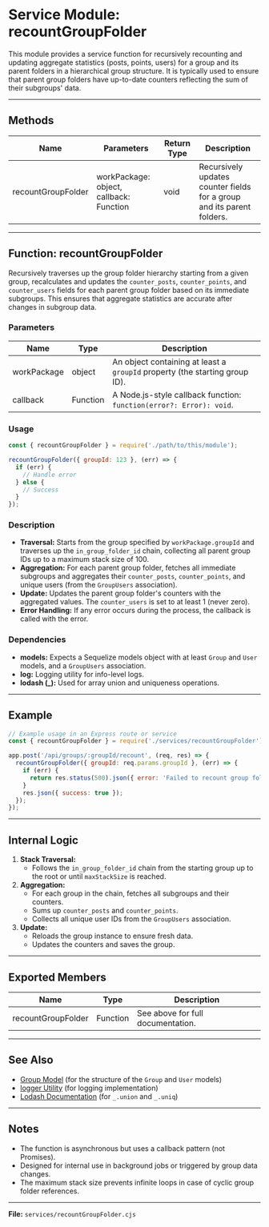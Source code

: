 # Service Module: recountGroupFolder

This module provides a service function for recursively recounting and updating aggregate statistics (posts, points, users) for a group and its parent folders in a hierarchical group structure. It is typically used to ensure that parent group folders have up-to-date counters reflecting the sum of their subgroups' data.

---

## Methods

| Name                | Parameters                                   | Return Type | Description                                                                                  |
|---------------------|----------------------------------------------|-------------|----------------------------------------------------------------------------------------------|
| recountGroupFolder  | workPackage: object, callback: Function      | void        | Recursively updates counter fields for a group and its parent folders.                       |

---

## Function: recountGroupFolder

Recursively traverses up the group folder hierarchy starting from a given group, recalculates and updates the `counter_posts`, `counter_points`, and `counter_users` fields for each parent group folder based on its immediate subgroups. This ensures that aggregate statistics are accurate after changes in subgroup data.

### Parameters

| Name         | Type     | Description                                                                 |
|--------------|----------|-----------------------------------------------------------------------------|
| workPackage  | object   | An object containing at least a `groupId` property (the starting group ID). |
| callback     | Function | A Node.js-style callback function: `function(error?: Error): void`.         |

### Usage

```javascript
const { recountGroupFolder } = require('./path/to/this/module');

recountGroupFolder({ groupId: 123 }, (err) => {
  if (err) {
    // Handle error
  } else {
    // Success
  }
});
```

### Description

- **Traversal:** Starts from the group specified by `workPackage.groupId` and traverses up the `in_group_folder_id` chain, collecting all parent group IDs up to a maximum stack size of 100.
- **Aggregation:** For each parent group folder, fetches all immediate subgroups and aggregates their `counter_posts`, `counter_points`, and unique users (from the `GroupUsers` association).
- **Update:** Updates the parent group folder's counters with the aggregated values. The `counter_users` is set to at least 1 (never zero).
- **Error Handling:** If any error occurs during the process, the callback is called with the error.

### Dependencies

- **models:** Expects a Sequelize models object with at least `Group` and `User` models, and a `GroupUsers` association.
- **log:** Logging utility for info-level logs.
- **lodash (_):** Used for array union and uniqueness operations.

---

## Example

```javascript
// Example usage in an Express route or service
const { recountGroupFolder } = require('./services/recountGroupFolder');

app.post('/api/groups/:groupId/recount', (req, res) => {
  recountGroupFolder({ groupId: req.params.groupId }, (err) => {
    if (err) {
      return res.status(500).json({ error: 'Failed to recount group folder' });
    }
    res.json({ success: true });
  });
});
```

---

## Internal Logic

1. **Stack Traversal:** 
   - Follows the `in_group_folder_id` chain from the starting group up to the root or until `maxStackSize` is reached.
2. **Aggregation:**
   - For each group in the chain, fetches all subgroups and their counters.
   - Sums up `counter_posts` and `counter_points`.
   - Collects all unique user IDs from the `GroupUsers` association.
3. **Update:**
   - Reloads the group instance to ensure fresh data.
   - Updates the counters and saves the group.

---

## Exported Members

| Name                | Type     | Description                                      |
|---------------------|----------|--------------------------------------------------|
| recountGroupFolder  | Function | See above for full documentation.                |

---

## See Also

- [Group Model](../../models/index.cjs) (for the structure of the `Group` and `User` models)
- [logger Utility](../utils/logger.cjs) (for logging implementation)
- [Lodash Documentation](https://lodash.com/docs/) (for `_.union` and `_.uniq`)

---

## Notes

- The function is asynchronous but uses a callback pattern (not Promises).
- Designed for internal use in background jobs or triggered by group data changes.
- The maximum stack size prevents infinite loops in case of cyclic group folder references.

---

**File:** `services/recountGroupFolder.cjs`